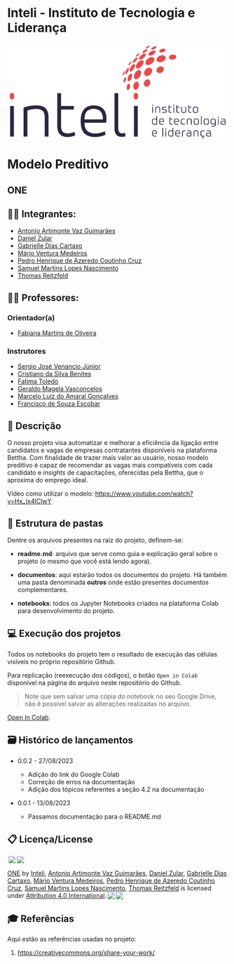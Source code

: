 # Inteli - Instituto de Tecnologia e Liderança 

<p align="center">
<a href= "https://www.inteli.edu.br/"><img src="documentos/outros/inteli.png" alt="Inteli - Instituto de Tecnologia e Liderança" border="0"></a>
</p>

# Modelo Preditivo

## ONE

## :student: Integrantes: 
- <a href="https://www.linkedin.com/in/antonio-guimarães-2bb961264/">Antonio Artimonte Vaz Guimarães</a>
- <a href="https://www.linkedin.com/in/danielzular/">Daniel Zular</a>
- <a href="https://www.linkedin.com/in/gabriellediascartaxo/?originalSubdomain=br">Gabrielle Dias Cartaxo</a> 
- <a href="https://www.linkedin.com/feed/">Mário Ventura Medeiros</a> 
- <a href="https://www.linkedin.com/in/pedro-henrique-coutinho-cruz/">Pedro Henrique de Azeredo Coutinho Cruz</a>
- <a href="https://www.linkedin.com/in/samuel-martins-lopes-nascimento-7a805526a/">Samuel Martins Lopes Nascimento</a> 
- <a href="https://www.linkedin.com/in/thomasreitzfeld/">Thomas Reitzfeld</a>

## :teacher: Professores:
### Orientador(a) 
- <a href="https://www.linkedin.com/in/fabiana-martins-de-oliveira-8993b0b2/">Fabiana Martins de Oliveira</a>
### Instrutores
- <a href="https://www.linkedin.com/in/sergio-venancio-a509b342/">Sergio José Venancio Júnior</a>
- <a href="https://www.linkedin.com/in/cristiano-benites-687647a8/?originalSubdomain=br">Cristiano da Silva Benites</a> 
- <a href="https://www.linkedin.com/in/fatima-toledo/">Fatima Toledo</a> 
- <a href="https://www.linkedin.com/feed/">Geraldo Magela Vasconcelos</a>
- <a href="https://www.linkedin.com/in/marcelo-gonçalves-phd-a550652/">Marcelo Luiz do Amaral Gonçalves</a> 
- <a href="https://www.linkedin.com/in/francisco-escobar/">Francisco de Souza Escobar</a>

## 📝 Descrição

O nosso projeto visa automatizar e melhorar a eficiência da ligação entre candidatos e vagas de empresas contratantes disponíveis na plataforma Bettha. Com finalidade de trazer mais valor ao usuário, nosso modelo preditivo é capaz de recomendar as vagas mais compatíveis com cada candidato e _insights_ de capacitações, oferecidas pela Bettha, que o aproxima do emprego ideal.

Video como utilizar o modelo: https://www.youtube.com/watch?v=Hx_jx4IClwY

## 📁 Estrutura de pastas

Dentre os arquivos presentes na raiz do projeto, definem-se:

- <b>readme.md</b>: arquivo que serve como guia e explicação geral sobre o projeto (o mesmo que você está lendo agora).

- <b>documentos</b>: aqui estarão todos os documentos do projeto. Há também uma pasta denominada <b>outros</b> onde estão presentes documentos complementares.

- <b>notebooks</b>: todos os Jupyter Notebooks criados na plataforma Colab para desenvolvimento do projeto.

## 💻 Execução dos projetos

Todos os notebooks do projeto tem o resultado de execução das células visíveis no próprio repositório Github.

Para replicação (reexecução dos códigos), o botão `Open in Colab` disponível na página do arquivo neste repositório do Github.
> Note que sem salvar uma cópia do notebook no seu Google Drive, não é possível salvar as alterações realizadas no arquivo.

<p><a href="https://colab.research.google.com/drive/1xVbhj40msXiFgboB-Zb8ZXbT998KxgER?usp=sharing" target="_blank" rel="noopener noreferrer">Open In Colab</a>.</p>

## 🗃 Histórico de lançamentos

* 0.0.2 - 27/08/2023
     * Adição do link do Google Colab
     * Correção de erros na documentação
     * Adição dos tópicos referentes a seção 4.2 na documentação

* 0.0.1 - 13/08/2023
    * Passamos documentação para o README.md

## 📋 Licença/License

<img style="height:22px!important;margin-left:3px;vertical-align:text-bottom;" src="https://mirrors.creativecommons.org/presskit/icons/cc.svg?ref=chooser-v1"><img style="height:22px!important;margin-left:3px;vertical-align:text-bottom;" src="https://mirrors.creativecommons.org/presskit/icons/by.svg?ref=chooser-v1"><p xmlns:cc="http://creativecommons.org/ns#" xmlns:dct="http://purl.org/dc/terms/"><a property="dct:title" rel="cc:attributionURL" href="https://github.com/2023M3T8-Inteli/grupo1">ONE</a> by <a href="https://www.inteli.edu.br">Inteli</a>, <a href="https://www.linkedin.com/in/antonio-guimarães-2bb961264/">Antonio Artimonte Vaz Guimarães</a>, <a href="https://www.linkedin.com/in/danielzular/">Daniel Zular</a>, <a href="https://www.linkedin.com/in/gabriellediascartaxo/?originalSubdomain=br">Gabrielle Dias Cartaxo</a>, <a href="https://www.linkedin.com/feed/">Mário Ventura Medeiros</a>, <a href="https://www.linkedin.com/in/pedro-henrique-coutinho-cruz/">Pedro Henrique de Azeredo Coutinho Cruz</a>, <a href="https://www.linkedin.com/in/samuel-martins-lopes-nascimento-7a805526a/">Samuel Martins Lopes Nascimento</a>, <a href="https://www.linkedin.com/in/thomasreitzfeld/">Thomas Reitzfeld</a> is licensed under <a href="http://creativecommons.org/licenses/by/4.0/?ref=chooser-v1" target="_blank" rel="license noopener noreferrer" style="display:inline-block;">Attribution 4.0 International</a>.<img style="height:22px!important;margin-left:3px;vertical-align:text-bottom;" src="https://mirrors.creativecommons.org/presskit/icons/cc.svg?ref=chooser-v1"><img style="height:22px!important;margin-left:3px;vertical-align:text-bottom;" src="https://mirrors.creativecommons.org/presskit/icons/by.svg?ref=chooser-v1"></p>

## 🎓 Referências

Aqui estão as referências usadas no projeto:

1. <https://creativecommons.org/share-your-work/>
